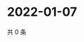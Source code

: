 # 2022-01-07

共 0 条

<!-- BEGIN WEIBO -->
<!-- 最后更新时间 Fri Jan 07 2022 08:58:27 GMT+0800 (China Standard Time) -->

<!-- END WEIBO -->
